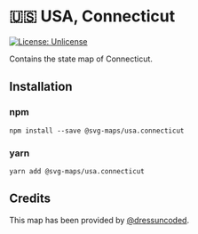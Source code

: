 # 🇺🇸 USA, Connecticut

[![License: Unlicense](https://img.shields.io/badge/license-Unlicense-blue.svg)](http://unlicense.org/)

Contains the state map of Connecticut.


## Installation

### npm

`npm install --save @svg-maps/usa.connecticut`

### yarn

`yarn add @svg-maps/usa.connecticut`

## Credits

This map has been provided by [@dressuncoded](https://github.com/dressuncoded).
